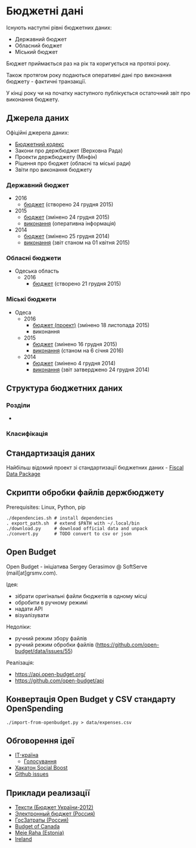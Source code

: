 Бюджетні дані
=============

Існують наступні рівні бюджетних даних:

* Державний бюджет
* Обласний бюджет
* Міський бюджет

Бюджет приймається раз на рік та коригується на протязі року.

Також протягом року подаються оперативні дані про виконання бюджету - фактичні транзакції.

У кінці року чи на початку наступного публікується остаточний звіт про виконання бюджету.

## Джерела даних

Офіційні джерела даних:

* [Бюджетний кодекс](http://zakon5.rada.gov.ua/laws/show/2456-17)
* Закони про держбюджет (Верховна Рада)
* Проекти держбюджету (Мінфін)
* Рішення про бюджет (обласні та міські ради)
* Звіти про виконання бюджету

### Державний бюджет

* 2016
  * [бюджет](http://zakon3.rada.gov.ua/laws/show/928-19/page2) (створено 24 грудня 2015)
* 2015
  * [бюджет](http://zakon3.rada.gov.ua/laws/show/80-19) (змінено 24 грудня 2015)
  * [виконання](http://www.treasury.gov.ua/main/uk/doccatalog/list?currDir=264515) (оперативна інформація)
* 2014
  * [бюджет](http://zakon4.rada.gov.ua/laws/show/719-18) (змінено 25 грудня 2014)
  * [виконання](http://www.treasury.gov.ua/main/uk/doccatalog/list?currDir=257806) (звіт станом на 01 квітня 2015)

### Обласні бюджети

* Одеська область
  * 2016
    * [бюджет](http://oblrada.odessa.gov.ua/wp-content/uploads/49-VII.pdf) (створено 21 грудня 2015)

### Міські бюджети

* Одеса
  * 2016
    * [бюджет (проект)](http://omr.gov.ua/ru/67025/) (змінено 18 листопада 2015)
    * виконання
  * 2015
    * [бюджет](http://omr.gov.ua/ru/acts/council/67004/) (змінено 16 грудня 2015)
    * [виконання](http://omr.gov.ua/ru/news/79118/) (станом на 6 січня 2016)
  * 2014
    * [бюджет](http://omr.gov.ua/ru/acts/council/57231/) (змінено 4 грудня 2014)
    * [виконання](http://omr.gov.ua/ru/acts/council/66397/) (звіт затверджено 24 грудня 2014)

## Структура бюджетних даних

### Розділи

* 

### Класифікація

## Стандартизація даних

Найбільш відомий проект зі стандартизації бюджетних даних - [Fiscal Data Package](http://fiscal.dataprotocols.org/spec/#data-files)

## Скрипти обробки файлів держбюджету

Prerequisites: Linux, Python, pip

    ./dependencies.sh # install dependencies
    . export_path.sh  # extend $PATH with ~/.local/bin
    ./download.py     # download official data and unpack
    ./convert.py      # TODO convert to csv or json

## Open Budget

Open Budget - ініціатива Sergey Gerasimov @ SoftServe (mail[at]grsmv.com).

Ідея:

* зібрати оригінальні файли бюджетів в одному місці
* обробити в ручному режимі
* надати API
* візуалізувати

Недоліки:

* ручний режим збору файлів
* ручний режим обробки файлів (https://github.com/open-budget/data/issues/55)

Реалізація:

* https://api.open-budget.org/
* https://github.com/open-budget/api

## Конвертація Open Budget у CSV стандарту OpenSpending

    ./import-from-openbudget.py > data/expenses.csv

## Обговорення ідеї

* [IT-країна](http://www.it-krayina.org.ua/openbudget/)
  * [Голосування](http://ideas.it-krayina.org.ua/topic/420190-proekt-vdkritij-byudzhet-42/)
* [Хакатон Social Boost](http://2014.socialboost.com.ua/ideas/view/2)
* [Github issues](https://github.com/Maidan-hackaton/budget/issues)


## Приклади реализації

* [Тексти (Бюджет України-2012)](http://texty.org.ua/mod/datavis/apps/budget2/index.html#/~/-----------)
* [Электронный бюджет (Россия)](http://budget.gov.ru/)
* [ГосЗатраты (Россия)](http://clearspending.ru/)
* [Budget of Canada](http://www.budget.gc.ca/2014/home-accueil-eng.html)
* [Meie Raha (Estonia)](http://meieraha.eu/)
* [Ireland](http://budget.gov.ie/Budgets/2014/2014.aspx)


